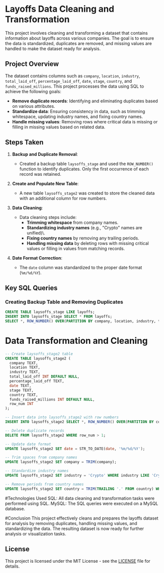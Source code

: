 # Layoffs Data Cleaning and Transformation

This project involves cleaning and transforming a dataset that contains information about layoffs across various companies. The goal is to ensure the data is standardized, duplicates are removed, and missing values are handled to make the dataset ready for analysis.

## Project Overview

The dataset contains columns such as `company`, `location`, `industry`, `total_laid_off`, `percentage_laid_off`, `date`, `stage`, `country`, and `funds_raised_millions`. This project processes the data using SQL to achieve the following goals:

- **Remove duplicate records**: Identifying and eliminating duplicates based on various attributes.
- **Standardize data**: Ensuring consistency in data, such as trimming whitespace, updating industry names, and fixing country names.
- **Handle missing values**: Removing rows where critical data is missing or filling in missing values based on related data.

## Steps Taken

1. **Backup and Duplicate Removal**: 
   - Created a backup table `laysoffs_stage` and used the `ROW_NUMBER()` function to identify duplicates. Only the first occurrence of each record was retained.

2. **Create and Populate New Table**: 
   - A new table `laysoffs_stage2` was created to store the cleaned data with an additional column for row numbers.

3. **Data Cleaning**: 
   - Data cleaning steps include:
     - **Trimming whitespace** from company names.
     - **Standardizing industry names** (e.g., "Crypto" names are unified)\\.
     - **Fixing country names** by removing any trailing periods.
     - **Handling missing data** by deleting rows with missing critical values or filling in values from matching records.

4. **Date Format Correction**: 
   - The `date` column was standardized to the proper date format (`%m/%d/%Y`).

## Key SQL Queries

### Creating Backup Table and Removing Duplicates

```sql
CREATE TABLE laysoffs_stage LIKE layoffs;
INSERT INTO laysoffs_stage SELECT * FROM layoffs;
SELECT *, ROW_NUMBER() OVER(PARTITION BY company, location, industry, total_laid_off, percentage_laid_off, date, stage, country, funds_raised_millions) AS row_num FROM laysoffs_stage;
```

# Data Transformation and Cleaning
```sql
-- Create laysoffs_stage2 table
CREATE TABLE laysoffs_stage2 (
  company TEXT,
  location TEXT,
  industry TEXT,
  total_laid_off INT DEFAULT NULL,
  percentage_laid_off TEXT,
  date TEXT,
  stage TEXT,
  country TEXT,
  funds_raised_millions INT DEFAULT NULL,
  row_num INT
);

-- Insert data into laysoffs_stage2 with row numbers
INSERT INTO laysoffs_stage2 SELECT *, ROW_NUMBER() OVER(PARTITION BY company, location, industry, total_laid_off, percentage_laid_off, date, stage, country, funds_raised_millions) AS row_num FROM laysoffs_stage;

-- Delete duplicate records
DELETE FROM laysoffs_stage2 WHERE row_num > 1;

-- Update date format
UPDATE laysoffs_stage2 SET date = STR_TO_DATE(date, '%m/%d/%Y');

-- Trim spaces from company names
UPDATE laysoffs_stage2 SET company = TRIM(company);

-- Standardize industry names
UPDATE laysoffs_stage2 SET industry = 'Crypto' WHERE industry LIKE 'Crypto%';

-- Remove periods from country names
UPDATE laysoffs_stage2 SET country = TRIM(TRAILING '.' FROM country) WHERE country LIKE 'United States%';
```
#Technologies Used
SQL: All data cleaning and transformation tasks were performed using SQL.
MySQL: The SQL queries were executed on a MySQL database.

#Conclusion
This project effectively cleans and prepares the layoffs dataset for analysis by removing duplicates, handling missing values, and standardizing the data. The resulting dataset is now ready for further analysis or visualization tasks.

## License

This project is licensed under the MIT License - see the [LICENSE](LICENSE) file for details.

